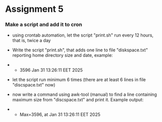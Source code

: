 # Assignment 5

### Make a script and add it to cron

- using crontab automation, let the script "print.sh" run every 12 hours, that is, twice a day

- Write the script "print.sh", that adds one line to file "diskspace.txt" reporting home directory size and date, example:
- - 3596 Jan 31 13:26:11 EET 2025
- let the script run minimum 6 times (there are at least 6 lines in file "discspace.txt" now)

- now write a command using awk-tool (manual) to find a line containing maximum size from "discspace.txt" and print it. Example output:
- - Max=3596, at Jan 31 13:26:11 EET 2025
